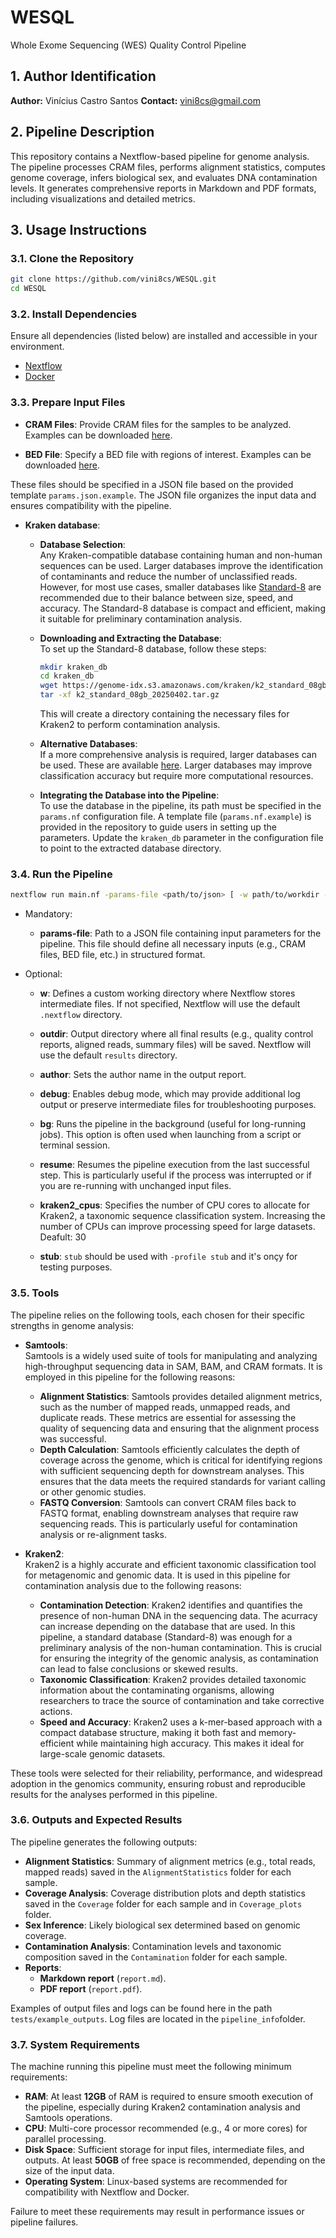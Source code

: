 # WESQL
Whole Exome Sequencing (WES) Quality Control Pipeline

## 1. Author Identification
**Author:** Vinícius Castro Santos
**Contact:** vini8cs@gmail.com

## 2. Pipeline Description
This repository contains a Nextflow-based pipeline for genome analysis. The pipeline processes CRAM files, performs alignment statistics, computes genome coverage, infers biological sex, and evaluates DNA contamination levels. It generates comprehensive reports in Markdown and PDF formats, including visualizations and detailed metrics.

## 3. Usage Instructions

### 3.1. Clone the Repository

```bash
git clone https://github.com/vini8cs/WESQL.git
cd WESQL
```

### 3.2. Install Dependencies

Ensure all dependencies (listed below) are installed and accessible in your environment.

- [Nextflow](https://www.nextflow.io/docs/latest/install.html)
- [Docker](https://docs.docker.com/engine/install/ubuntu/#install-from-a-package)

### 3.3. Prepare Input Files

- **CRAM Files**: Provide CRAM files for the samples to be analyzed. Examples can be downloaded [here](https://ftp.1000genomes.ebi.ac.uk/vol1/ftp/data_collections/1000_genomes_project/data/CEU/NA06994/exome_alignment/).

- **BED File**: Specify a BED file with regions of interest. Examples can be downloaded [here](https://www.twistbioscience.com/resources/data-files/twist-exome-20-bed-files).

These files should be specified in a JSON file based on the provided template `params.json.example`. The JSON file organizes the input data and ensures compatibility with the pipeline.

- **Kraken database**:  

  - **Database Selection**:  
    Any Kraken-compatible database containing human and non-human sequences can be used. Larger databases improve the identification of contaminants and reduce the number of unclassified reads. However, for most use cases, smaller databases like [Standard-8](https://benlangmead.github.io/aws-indexes/k2) are recommended due to their balance between size, speed, and accuracy. The Standard-8 database is compact and efficient, making it suitable for preliminary contamination analysis.

  - **Downloading and Extracting the Database**:  
    To set up the Standard-8 database, follow these steps:
    ```bash
    mkdir kraken_db
    cd kraken_db
    wget https://genome-idx.s3.amazonaws.com/kraken/k2_standard_08gb_20250402.tar.gz
    tar -xf k2_standard_08gb_20250402.tar.gz
    ```
    This will create a directory containing the necessary files for Kraken2 to perform contamination analysis.

  - **Alternative Databases**:  
    If a more comprehensive analysis is required, larger databases can be used. These are available [here](https://benlangmead.github.io/aws-indexes/k2). Larger databases may improve classification accuracy but require more computational resources.

  - **Integrating the Database into the Pipeline**:  
    To use the database in the pipeline, its path must be specified in the `params.nf` configuration file. A template file (`params.nf.example`) is provided in the repository to guide users in setting up the parameters. Update the `kraken_db` parameter in the configuration file to point to the extracted database directory.

### 3.4. Run the Pipeline

```bash
nextflow run main.nf -params-file <path/to/json> [ -w path/to/workdir --outdir <path/to/outdir_folder> --author <author_name> --kraken2_cpus <int> --debug -bg -resume -stub -profile stub ]
```
- Mandatory:

    - **params-file**: Path to a JSON file containing input parameters for the pipeline. This file should define all necessary inputs (e.g., CRAM files, BED file, etc.) in structured format.

- Optional:

    - **w**: Defines a custom working directory where Nextflow stores intermediate files. If not specified, Nextflow will use the default `.nextflow` directory.

    - **outdir**: Output directory where all final results (e.g., quality control reports, aligned reads, summary files) will be saved.  Nextflow will use the default `results` directory.

    - **author**: Sets the author name in the output report.

    - **debug**: Enables debug mode, which may provide additional log output or preserve intermediate files for troubleshooting purposes.

    - **bg**: Runs the pipeline in the background (useful for long-running jobs). This option is often used when launching from a script or terminal session.

    - **resume**: Resumes the pipeline execution from the last successful step. This is particularly useful if the process was interrupted or if you are re-running with unchanged input files.

    - **kraken2_cpus**: Specifies the number of CPU cores to allocate for Kraken2, a taxonomic sequence classification system. Increasing the number of CPUs can improve processing speed for large datasets. Deafult: 30

    - **stub**: `stub` should be used with `-profile stub` and it's onçy for testing purposes.


### 3.5. Tools

The pipeline relies on the following tools, each chosen for their specific strengths in genome analysis:

- **Samtools**:  
  Samtools is a widely used suite of tools for manipulating and analyzing high-throughput sequencing data in SAM, BAM, and CRAM formats. It is employed in this pipeline for the following reasons:  
  - **Alignment Statistics**: Samtools provides detailed alignment metrics, such as the number of mapped reads, unmapped reads, and duplicate reads. These metrics are essential for assessing the quality of sequencing data and ensuring that the alignment process was successful.  
  - **Depth Calculation**: Samtools efficiently calculates the depth of coverage across the genome, which is critical for identifying regions with sufficient sequencing depth for downstream analyses. This ensures that the data meets the required standards for variant calling or other genomic studies.  
  - **FASTQ Conversion**: Samtools can convert CRAM files back to FASTQ format, enabling downstream analyses that require raw sequencing reads. This is particularly useful for contamination analysis or re-alignment tasks.

- **Kraken2**:  
  Kraken2 is a highly accurate and efficient taxonomic classification tool for metagenomic and genomic data. It is used in this pipeline for contamination analysis due to the following reasons:  
  - **Contamination Detection**: Kraken2 identifies and quantifies the presence of non-human DNA in the sequencing data. The acurracy can increase depending on the database that are used. In this pipeline, a standard database (Standard-8) was enough for a preliminary analysis of the non-human contamination. This is crucial for ensuring the integrity of the genomic analysis, as contamination can lead to false conclusions or skewed results.  
  - **Taxonomic Classification**: Kraken2 provides detailed taxonomic information about the contaminating organisms, allowing researchers to trace the source of contamination and take corrective actions.  
  - **Speed and Accuracy**: Kraken2 uses a k-mer-based approach with a compact database structure, making it both fast and memory-efficient while maintaining high accuracy. This makes it ideal for large-scale genomic datasets.

These tools were selected for their reliability, performance, and widespread adoption in the genomics community, ensuring robust and reproducible results for the analyses performed in this pipeline.

### 3.6. Outputs and Expected Results

The pipeline generates the following outputs:

- **Alignment Statistics**: Summary of alignment metrics (e.g., total reads, mapped reads) saved in the `AlignmentStatistics` folder for each sample.
- **Coverage Analysis**: Coverage distribution plots and depth statistics saved in the `Coverage` folder for each sample and in `Coverage_plots` folder.
- **Sex Inference**: Likely biological sex determined based on genomic coverage.
- **Contamination Analysis**: Contamination levels and taxonomic composition saved in the `Contamination` folder for each sample.
- **Reports**:
    - **Markdown report** (`report.md`).
    - **PDF report** (`report.pdf`).

Examples of output files and logs can be found here in the path `tests/example_outputs`. Log files are located in the `pipeline_info`folder.

### 3.7. System Requirements

The machine running this pipeline must meet the following minimum requirements:

- **RAM**: At least **12GB** of RAM is required to ensure smooth execution of the pipeline, especially during Kraken2 contamination analysis and Samtools operations.
- **CPU**: Multi-core processor recommended (e.g., 4 or more cores) for parallel processing.
- **Disk Space**: Sufficient storage for input files, intermediate files, and outputs. At least **50GB** of free space is recommended, depending on the size of the input data.
- **Operating System**: Linux-based systems are recommended for compatibility with Nextflow and Docker.

Failure to meet these requirements may result in performance issues or pipeline failures.
